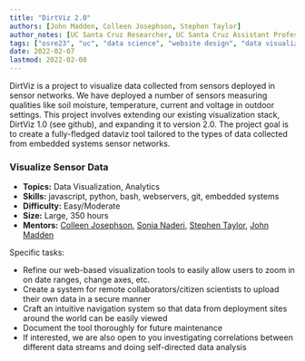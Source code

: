 ```yaml
---
title: "DirtViz 2.0"
authors: [John Madden, Colleen Josephson, Stephen Taylor]
author_notes: [UC Santa Cruz Researcher, UC Santa Cruz Assistant Professor, UC Santa Cruz Researcher]
tags: ["osre23", "uc", "data science", "website design", "data visualization", "analytics"]
date: 2022-02-07
lastmod: 2022-02-08
---
```


DirtViz is a project to visualize data collected from sensors deployed in sensor networks. We have deployed a number of sensors measuring qualities like soil moisture, temperature, current and voltage in outdoor settings. This project involves extending our existing visualization stack, DirtViz 1.0 (see github), and expanding it to version 2.0. The project goal is to create a fully-fledged dataviz tool tailored to the types of data collected from embedded systems sensor networks.

### Visualize Sensor Data

- **Topics:** Data Visualization, Analytics
- **Skills:** javascript, python, bash, webservers, git, embedded systems
- **Difficulty:** Easy/Moderate
- **Size:** Large, 350 hours
- **Mentors:** [Colleen Josephson](mailto:cjosephson@ucsc.edu), [Sonia Naderi](mailto:sonaderi@ucsc.edu), [Stephen Taylor](mailto:sgtaylor@ucsc.edu), [John Madden](mailto:jtmadden@ucsc.edu)

Specific tasks:
- Refine our web-based visualization tools to easily allow users to zoom in on date ranges, change axes, etc.
- Create a system for remote collaborators/citizen scientists to upload their own data in a secure manner 
- Craft an intuitive navigation system so that data from deployment sites around the world can be easily viewed
- Document the tool thoroughly for future maintenance
- If interested, we are also open to you investigating correlations between different data streams and doing self-directed data analysis


